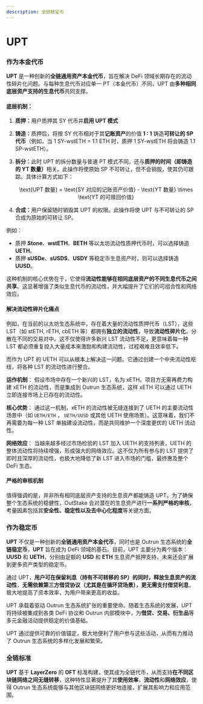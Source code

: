 ```yaml
---
description: 全链稳定币
---
```


# UPT

### **作为本金代币**

**UPT** 是一种创新的**全链通用资产本金代币**，旨在解决 DeFi 领域长期存在的流动性碎片化问题。与每种生息代币对应单一 PT（本金代币）不同，UPT 由**多种相同底层资产支持的生息代币**共同支撑。

#### **底层机制：**

1. **质押：**&#x7528;户质押其 SY 代币并**启用 UPT 模式**
2. **铸造：**&#x8D28;押后，将按 SY 代币相对于其**记账资产**的价值 **1 : 1** 铸造**可转让的 SP 代币**（例如，当 1 SY-wstETH = 1.1 ETH 时，质押 1 SY-wstETH 将会铸造 1.1 SP-wstETH）。
3.  **拆分：**&#x6B64;时 UPT 的拆分数量与普通 PT 模式不同，还与**质押的时间（即铸造的 YT 数量）**&#x76F8;关。此操作将使原始 SP 不可转让，但不会销毁，使其仍可跟踪。具体计算方式如下：

    <p align="center"><span class="math">\text{UPT 数量} = \text{SY 对应的记账资产价值} - \text{YT 数量} \times \text{YT 的可赎回价值}</span></p>
4. **合成：**&#x7528;户保留随时销毁其 UPT 的权限。此操作将使 UPT 与不可转让的 SP 合成为原始的可转让 SP。

例如：

* 质押 **Stone**、**wstETH**、**BETH** 等以太坊流动性质押代币时，可以选择铸造 **UETH**。
* 质押 **sUSDe**、**sUSDS**、**USDY** 等稳定币生息资产时，则可以选择铸造 **UUSD**。

这种机制的核心优势在于，它使得**流动性能够在相同底层资产的不同生息代币之间共享**。这显著增强了类似生息代币的流动性，并大幅提升了它们的可组合性和网络效应。

#### **解决流动性碎片化痛点**

例如，在当前的以太坊生态系统中，存在着大量的流动性质押代币（LST），这些 LST（如 stETH, rETH, cbETH 等）都拥有**独立的流动性**，导致**流动性碎片化**，分散在不同的交易对中。这不仅使得许多新兴 LST 流动性不足，更意味着每一种 LST 都必须重复投入大量成本来激励和构建流动性，过程艰难且效率低下。

而作为 UPT 的 UETH 可以从根本上解决这一问题。它通过创建一个中央流动性枢纽，将各种 LST 的流动性进行整合。

**运作机制**： 假设市场中存在一个新兴的 LST，名为 xETH。项目方无需再费力构建 xETH 的流动性，而是集成到 Outrun 生态系统，这样 xETH 可以通过 UETH 立即连接市场上已存在的流动性。

**核心优势**： 通过这一机制，xETH 的流动性被无缝连接到了 UETH 的主要流动性场景中（如 `UETH/ETH` ， `UETH/UUSD` 或其他 UETH 使用场景）。这意味着，我们不再需要为每一种 LST 单独建设流动性，而是共同维护一个深度更优的 UETH 流动性。

**网络效应**： 当越来越多经过市场检验的 LST 加入 UETH 的支持列表，UETH 的整体流动性将持续增强，形成强大的网络效应。这不仅为所有参与的 LST 提供了即时且深厚的流动性，也极大地降低了新 LST 进入市场的门槛，最终惠及整个 DeFi 生态。

#### **严格的审核机制**

值得强调的是，并非所有相同底层资产支持的生息资产都能铸造 UPT。为了确保整个生态系统的稳健性，OutStake 会对潜在的生息资产进行**一系列严格的审核**，考量因素包括其**安全性、稳定性以及去中心化程度**等关键方面。

### **作为稳定币**

**UPT** 不仅是一种创新的**全链通用资产本金代币**，同时也是 Outrun 生态系统的**全链稳定币**，**UPT** 旨在成为 DeFi 领域的基石。目前，UPT 主要分为两个版本：**UUSD** 和 **UETH**，分别由足额的 **USD** 和 **ETH** 生息资产抵押支持，未来还会扩展到更多资产类型的稳定币。

通过 UPT，**用户可在保留利息（持有不可转移的 SP）的同时，释放生息资产的流动性**，**无需依赖第三方借贷协议（尤其是在循环贷场景），更无需支付借贷利息**，极大地提高了资本效率，为用户带来更高的收益。

UPT 承载着驱动 Outrun 生态系统扩张的重要使命。随着生态系统的发展，UPT 将持续被集成到各类 DeFi 协议和 Outrun 内部模块中，为**借贷、交易、衍生品**等多元金融活动提供稳定的价值基础。

UPT 通过提供可靠的价值锚定，极大地便利了用户参与这些活动，从而有力推动了 Outrun 生态系统的多样化发展和繁荣。

### **全链标准**

**UPT** 基于 **LayerZero** 的 **OFT** 标准构建，使其成为全链代币，从而支持**在不同区块链网络之间无缝转移**，这种特性显著提升了其**使用效率**，**流动性**和**网络效应**，使得 Outrun 生态系统能够与其他区块链网络更好地连接，扩展其影响力和应用范围。
